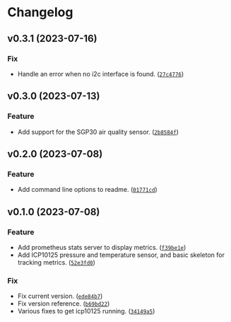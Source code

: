 # Changelog

<!--next-version-placeholder-->

## v0.3.1 (2023-07-16)

### Fix

* Handle an error when no i2c interface is found. ([`27c4776`](https://github.com/andrewjw/breakout-garden-exporter/commit/27c4776ca1fbe375d4000fcdd3138ac0452f9438))

## v0.3.0 (2023-07-13)

### Feature

* Add support for the SGP30 air quality sensor. ([`2b8584f`](https://github.com/andrewjw/breakout-garden-exporter/commit/2b8584f5b2bbffbeba6e00f957c0cca8af5b1866))

## v0.2.0 (2023-07-08)

### Feature

* Add command line options to readme. ([`01771cd`](https://github.com/andrewjw/breakout-garden-exporter/commit/01771cd9f7f5f24c76788f02d06253ea5cdc48f9))

## v0.1.0 (2023-07-08)

### Feature

* Add prometheus stats server to display metrics. ([`f39be1e`](https://github.com/andrewjw/breakout-garden-exporter/commit/f39be1e93eb92bee53c0c3fb6d6ece3c87a4dc0a))
* Add ICP10125 pressure and temperature sensor, and basic skeleton for tracking metrics. ([`52e3fd0`](https://github.com/andrewjw/breakout-garden-exporter/commit/52e3fd060a27c46338a6138cdad23086701d09f6))

### Fix

* Fix current version. ([`ede84b7`](https://github.com/andrewjw/breakout-garden-exporter/commit/ede84b7112cd8a9db3a8c3315ee17fc432d69ab1))
* Fix version reference. ([`b69bd22`](https://github.com/andrewjw/breakout-garden-exporter/commit/b69bd226d1575c347a9e728dffb622bb7951bbd7))
* Various fixes to get icp10125 running. ([`34149a5`](https://github.com/andrewjw/breakout-garden-exporter/commit/34149a5b6e0c72701787c6e27d5f250ef7a94271))

